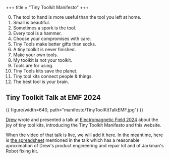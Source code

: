 +++
title = "Tiny Toolkit Manifesto"
+++

0. The tool to hand is more useful than the tool you left at home.
1. Small is beautiful.
2. Sometimes a spork is the tool.  
3. Every tool is a hammer.
4. Choose your compromises with care.
5. Tiny Tools make better gifts than socks.
6. A tiny toolkit is never finished.
7. Make your own tools.
8. My toolkit is not your toolkit.   
9. Tools are for using.
10. Tiny Tools kits save the planet.
11. Tiny tool kits connect people & things.       
12. The best tool is your brain.


## Tiny Toolkit Talk at EMF 2024

{{ figure(width=640, path="manifesto/TinyToolKitTalkEMF.jpg") }}

[Drew](https://drewbatchelor.com/) wrote and presented a talk at [Electromagnetic Field 2024](https://www.emfcamp.org/) about the joy of tiny tool kits, introducing the Tiny Toolkit Manifesto and this website.

When the video of that talk is live, we will add it here. In the meantime, here is [the spreadsheet](TinyToolkit.xlsx) mentioned in the talk which has a reasonable aproximation of Drew's product engineering and repair kit and of Jarkman's Robot fixing kit.
